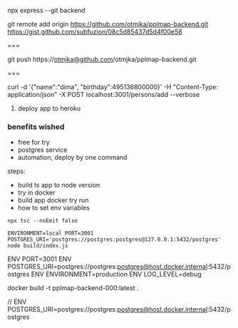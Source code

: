 npx express --git backend

git remote add origin https://github.com/otmjka/pplmap-backend.git
https://gist.github.com/subfuzion/08c5d85437d5d4f00e58

===

git push https://otmjka@github.com/otmjka/pplmap-backend.git

===

curl -d '{"name":"dima", "birthday":495136800000}' -H "Content-Type: application/json" -X POST localhost:3001/persons/add --verbose

1. deploy app to heroku

### benefits wished

- free for try
- postgres service
- automation, deploy by one command

steps:

- build ts app to node version
- try in docker
- build app docker try run
- how to set env variables

```
npx tsc --noEmit false
```

```
ENVIRONMENT=local PORT=3001 POSTGRES_URI='postgres://postgres:postgres@127.0.0.1:5432/postgres' node build/index.js
```

ENV PORT=3001
ENV POSTGRES_URI=postgres://postgres:postgres@host.docker.internal:5432/postgres
ENV ENVIRONMENT=production
ENV LOG_LEVEL=debug

docker build -t pplmap-backend-000:latest .

// ENV POSTGRES_URI=postgres://postgres:postgres@host.docker.internal:5432/postgres
